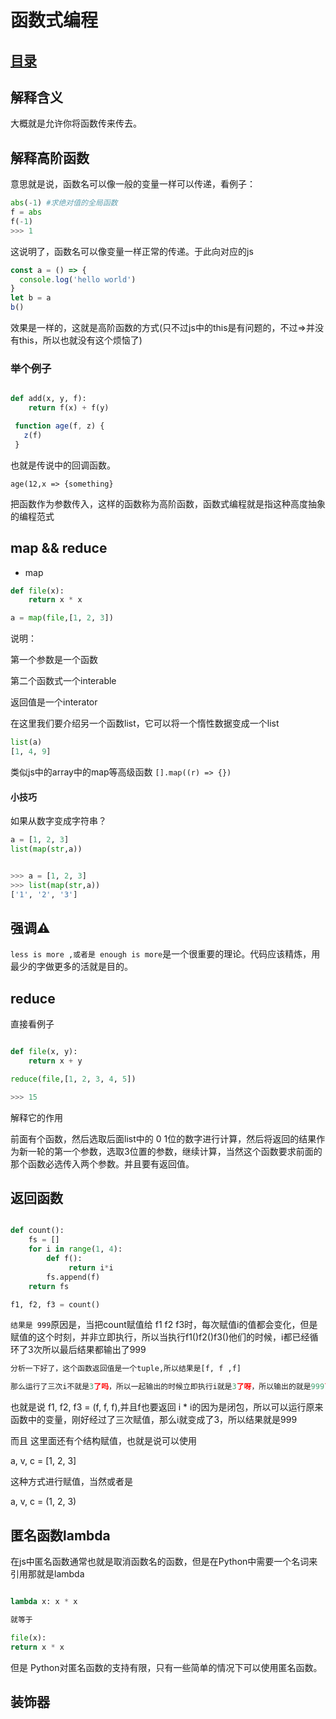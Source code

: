 # 函数式编程
## [目录](./summary.md)
## 解释含义

大概就是允许你将函数传来传去。

## 解释高阶函数

意思就是说，函数名可以像一般的变量一样可以传递，看例子：

```python
abs(-1) #求绝对值的全局函数
f = abs
f(-1)
>>> 1
```
这说明了，函数名可以像变量一样正常的传递。于此向对应的js

```javascript
const a = () => {
  console.log('hello world')
}
let b = a
b()
```
效果是一样的，这就是高阶函数的方式(只不过js中的this是有问题的，不过=>并没有this，所以也就没有这个烦恼了)

### 举个例子

```python

def add(x, y, f):
    return f(x) + f(y)

```

```javascript
 function age(f, z) {
   z(f)
 }
```

也就是传说中的回调函数。



`age(12,x => {something}`


把函数作为参数传入，这样的函数称为高阶函数，函数式编程就是指这种高度抽象的编程范式

## map && reduce

- map

```python
def file(x):
    return x * x

a = map(file,[1, 2, 3])

```

说明：

第一个参数是一个函数

第二个函数式一个interable

返回值是一个interator

在这里我们要介绍另一个函数list，它可以将一个惰性数据变成一个list

```python
list(a)
[1, 4, 9]

```

类似js中的array中的map等高级函数
`[].map((r) => {})`

#### 小技巧

如果从数字变成字符串？

```python
a = [1, 2, 3]
list(map(str,a))


>>> a = [1, 2, 3]
>>> list(map(str,a))
['1', '2', '3']

```

## 强调⚠️

`less is more ,或者是 enough is more`是一个很重要的理论。代码应该精炼，用最少的字做更多的活就是目的。

## reduce

直接看例子

```python

def file(x, y):
    return x + y

reduce(file,[1, 2, 3, 4, 5])

>>> 15


```

解释它的作用

前面有个函数，然后选取后面list中的 0 1位的数字进行计算，然后将返回的结果作为新一轮的第一个参数，选取3位置的参数，继续计算，当然这个函数要求前面的那个函数必选传入两个参数。并且要有返回值。

## 返回函数
```python

def count():
    fs = []
    for i in range(1, 4):
        def f():
             return i*i
        fs.append(f)
    return fs

f1, f2, f3 = count()

```

`结果是 999`原因是，当把count赋值给 f1 f2
f3时，每次赋值i的值都会变化，但是赋值的这个时刻，并非立即执行，所以当执行f1()f2()f3()他们的时候，i都已经循环了3次所以最后结果都输出了999

```python
分析一下好了，这个函数返回值是一个tuple,所以结果是[f, f ,f]

那么运行了三次i不就是3了吗，所以一起输出的时候立即执行i就是3了呀，所以输出的就是999了
```

也就是说
f1, f2, f3 = (f, f, f),并且f也要返回 i * i的因为是闭包，所以可以运行原来函数中的变量，刚好经过了三次赋值，那么i就变成了3，所以结果就是999

而且 这里面还有个结构赋值，也就是说可以使用

a, v, c = [1, 2, 3]

这种方式进行赋值，当然或者是

a, v, c = (1, 2, 3)

## 匿名函数lambda

在js中匿名函数通常也就是取消函数名的函数，但是在Python中需要一个名词来引用那就是lambda

```Python

lambda x: x * x

就等于

file(x):
return x * x

```

但是 Python对匿名函数的支持有限，只有一些简单的情况下可以使用匿名函数。

## 装饰器

